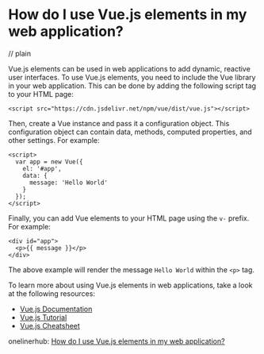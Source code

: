 # How do I use Vue.js elements in my web application?
// plain

Vue.js elements can be used in web applications to add dynamic, reactive user interfaces. To use Vue.js elements, you need to include the Vue library in your web application. This can be done by adding the following script tag to your HTML page:

```
<script src="https://cdn.jsdelivr.net/npm/vue/dist/vue.js"></script>
```

Then, create a Vue instance and pass it a configuration object. This configuration object can contain data, methods, computed properties, and other settings. For example:

```
<script>
  var app = new Vue({
    el: '#app',
    data: {
      message: 'Hello World'
    }
  });
</script>
```

Finally, you can add Vue elements to your HTML page using the `v-` prefix. For example:

```
<div id="app">
  <p>{{ message }}</p>
</div>
```

The above example will render the message `Hello World` within the `<p>` tag.

To learn more about using Vue.js elements in web applications, take a look at the following resources:

- [Vue.js Documentation](https://vuejs.org/v2/guide/)
- [Vue.js Tutorial](https://scrimba.com/g/gvue)
- [Vue.js Cheatsheet](https://vuejs-tips.github.io/cheatsheet/)

onelinerhub: [How do I use Vue.js elements in my web application?](https://onelinerhub.com/vue.js/how-do-i-use-vue-js-elements-in-my-web-application)